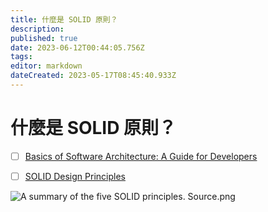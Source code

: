 ```yaml
---
title: 什麼是 SOLID 原則？
description: 
published: true
date: 2023-06-12T00:44:05.756Z
tags: 
editor: markdown
dateCreated: 2023-05-17T08:45:40.933Z
---
```


# 什麼是 SOLID 原則？
- [ ] [Basics of Software Architecture: A Guide for Developers](https://medium.com/@learnwithwhiteboard_digest/basics-of-software-architecture-a-guide-for-developers-8098a76881ca)
- [ ] [SOLID Design Principles](https://devopedia.org/solid-design-principles)


![A summary of the five SOLID principles. Source.png](http://192.168.25.60:8000/files/file_storage/fd2aa26a.png)


